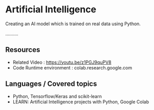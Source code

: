 # Artificial Intelligence

Creating an AI model which is trained on real data using Python.

..........

## Resources
+ Related Video : https://youtu.be/z1PGJ9quPV8
+ Code Runtime environment : colab.research.google.com


## Languages / Covered topics
+ Python, Tensorflow/Keras and scikit-learn
+ LEARN: Artificial Intelligence projects with Python, Google Colab
